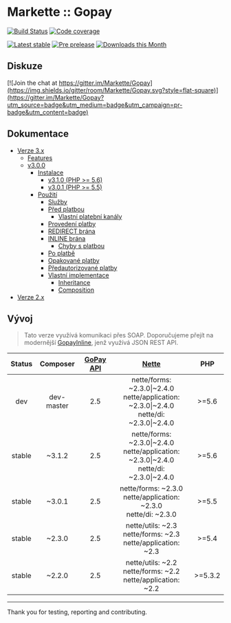 # Markette :: Gopay

[![Build Status](https://img.shields.io/travis/contributte/Gopay.svg?style=flat-square)](https://travis-ci.org/contributte/Gopay)
[![Code coverage](https://img.shields.io/coveralls/Markette/Gopay.svg?style=flat-square)](https://coveralls.io/r/Markette/Gopay)

[![Latest stable](https://img.shields.io/packagist/v/markette/gopay.svg?style=flat-square)](https://packagist.org/packages/markette/gopay)
[![Pre prelease](https://img.shields.io/packagist/vpre/markette/gopay.svg?style=flat-square)](https://packagist.org/packages/markette/gopay)
[![Downloads this Month](https://img.shields.io/packagist/dm/markette/gopay.svg?style=flat-square)](https://packagist.org/packages/markette/gopay)

## Diskuze

[![Join the chat at https://gitter.im/Markette/Gopay](https://img.shields.io/gitter/room/Markette/Gopay.svg?style=flat-square)](https://gitter.im/Markette/Gopay?utm_source=badge&utm_medium=badge&utm_campaign=pr-badge&utm_content=badge)

## Dokumentace

- [Verze 3.x](.docs/README.md#verze-3x)
    - [Features](.docs/README.md#features)
    - [v3.0.0](.docs/README.md#v300)
        - [Instalace](.docs/README.md#instalace)
            - [v3.1.0 (PHP >= 5.6)](.docs/README.md#v310-php--56)
            - [v3.0.1 (PHP >= 5.5)](.docs/README.md#v301-php--55)
        - [Použití](.docs/README.md#použití)
            - [Služby](.docs/README.md#služby)
            - [Před platbou](.docs/README.md#před-platbou)
                - [Vlastní platební kanály](.docs/README.md#vlastní-platební-kanály)
            - [Provedení platby](.docs/README.md#provedení-platby)
            - [REDIRECT brána](.docs/README.md#redirect-brána)
            - [INLINE brána](.docs/README.md#inline-brána)
                - [Chyby s platbou](.docs/README.md#chyby-s-platbou)
            - [Po platbě](.docs/README.md#po-platbě)
            - [Opakované platby](.docs/README.md#opakované-platby)
            - [Předautorizované platby](.docs/README.md#předautorizované-platby)
            - [Vlastní implementace](.docs/README.md#vlastní-implementace)
                - [Inheritance](.docs/README.md#inheritance)
                - [Composition](.docs/README.md#composition)
- [Verze 2.x](https://github.com/contributte/gopay/tree/v2.3.x)

## Vývoj

> Tato verze využívá komunikaci přes SOAP. Doporučujeme přejít na modernější [GopayInline](https://github.com/Markette/GopayInline), jenž využívá JSON REST API.

<table>
    <thead>
        <tr>
            <th align="center">Status</th>
            <th align="center">Composer</th>
            <th align="center"><a href="http://www.gopay.com/cs">GoPay API</a></th>
            <th align="center"><a href="http://www.nette.org">Nette</a></th>
            <th align="center">PHP</th>
        </tr>
    </thead>
    <tbody>
        <tr>
            <td align="center">dev</td>
            <td align="center">dev-master</td>
            <td align="center">2.5</td>
            <td align="center">nette/forms: ~2.3.0|~2.4.0 <br> nette/application: ~2.3.0|~2.4.0 <br> nette/di: ~2.3.0|~2.4.0</td>
            <td align="center">&gt;=5.6</td>
        </tr>
        <tr>
            <td align="center">stable</td>
            <td align="center">~3.1.2</td>
            <td align="center">2.5</td>
            <td align="center">nette/forms: ~2.3.0|~2.4.0 <br> nette/application: ~2.3.0|~2.4.0 <br> nette/di: ~2.3.0|~2.4.0</td>
            <td align="center">&gt;=5.6</td>
        </tr>
        <tr>
            <td align="center">stable</td>
            <td align="center">~3.0.1</td>
            <td align="center">2.5</td>
            <td align="center">nette/forms: ~2.3.0 <br> nette/application: ~2.3.0 <br> nette/di: ~2.3.0</td>
            <td align="center">&gt;=5.5</td>
        </tr>
        <tr>
            <td align="center">stable</td>
            <td align="center">~2.3.0</td>
            <td align="center">2.5</td>
            <td align="center">nette/utils: ~2.3 <br> nette/forms: ~2.3 <br> nette/application: ~2.3</td>
            <td align="center">&gt;=5.4</td>
        </tr>
        <tr>
            <td align="center">stable</td>
            <td align="center">~2.2.0</td>
            <td align="center">2.5</td>
            <td align="center">nette/utils: ~2.2 <br> nette/forms: ~2.2 <br> nette/application: ~2.2</td>
            <td align="center">&gt;=5.3.2</td>
        </tr>
    </tbody>
</table>

---

Thank you for testing, reporting and contributing.
